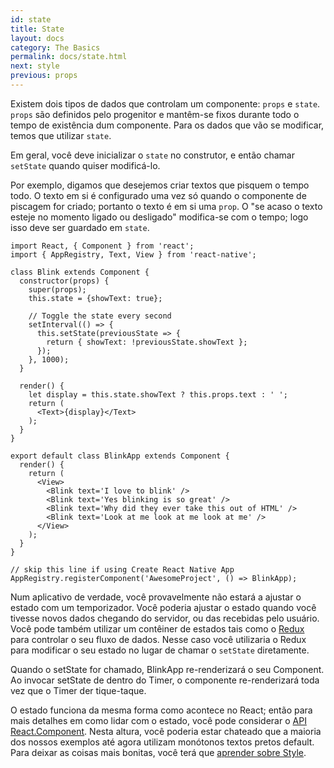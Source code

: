 ```yaml
---
id: state
title: State
layout: docs
category: The Basics
permalink: docs/state.html
next: style
previous: props
---
```


Existem dois tipos de dados que controlam um componente: `props` e `state`. `props` são definidos pelo progenitor e mantêm-se fixos durante todo o tempo de existência dum componente. Para os dados que vão se modificar, temos que utilizar `state`.

Em geral, você deve inicializar o `state` no construtor, e então chamar `setState` quando quiser modificá-lo.

Por exemplo, digamos que desejemos criar textos que pisquem o tempo todo. O texto em si é configurado uma vez só quando o componente de piscagem for criado; portanto o texto é em si uma `prop`. O "se acaso o texto esteje no momento ligado ou desligado" modifica-se com o tempo; logo isso deve ser guardado em `state`.

```ReactNativeWebPlayer
import React, { Component } from 'react';
import { AppRegistry, Text, View } from 'react-native';

class Blink extends Component {
  constructor(props) {
    super(props);
    this.state = {showText: true};

    // Toggle the state every second
    setInterval(() => {
      this.setState(previousState => {
        return { showText: !previousState.showText };
      });
    }, 1000);
  }

  render() {
    let display = this.state.showText ? this.props.text : ' ';
    return (
      <Text>{display}</Text>
    );
  }
}

export default class BlinkApp extends Component {
  render() {
    return (
      <View>
        <Blink text='I love to blink' />
        <Blink text='Yes blinking is so great' />
        <Blink text='Why did they ever take this out of HTML' />
        <Blink text='Look at me look at me look at me' />
      </View>
    );
  }
}

// skip this line if using Create React Native App
AppRegistry.registerComponent('AwesomeProject', () => BlinkApp);
```

Num aplicativo de verdade, você provavelmente não estará a ajustar o estado com um temporizador. Você poderia ajustar o estado quando você tivesse novos dados chegando do servidor, ou das recebidas pelo usuário. Você pode também utilizar um contêiner de estados tais como o [Redux](http://redux.js.org/index.html) para controlar o seu fluxo de dados. Nesse caso você utilizaria o Redux para modificar o seu estado no lugar de chamar o `setState` diretamente.

Quando o setState for chamado, BlinkApp re-renderizará o seu Component. Ao invocar setState de dentro do Timer, o componente re-renderizará toda vez que o Timer der tique-taque.

O estado funciona da mesma forma como acontece no React; então para mais detalhes em como lidar com o estado, você pode considerar o [API React.Component](https://facebook.github.io/react/docs/component-api.html).
Nesta altura, você poderia estar chateado que a maioria dos nossos exemplos até agora utilizam monótonos textos pretos default. Para deixar as coisas mais bonitas, você terá que [aprender sobre Style](docs/style.html).
